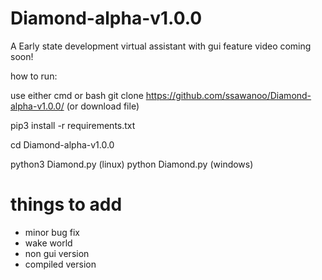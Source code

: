 # Diamond-alpha-v1.0.0
A Early state development virtual assistant with gui
feature video coming soon!

how to run:

use either cmd or bash
git clone https://github.com/ssawanoo/Diamond-alpha-v1.0.0/
(or download file)

pip3 install -r requirements.txt

cd Diamond-alpha-v1.0.0

python3 Diamond.py (linux)
python Diamond.py (windows)

# things to add #


- minor bug fix
- wake world
- non gui version
- compiled version
